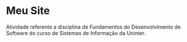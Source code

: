 # Meu Site

Atividade referente a disciplina de Fundamentos do Desenvolvimento de Software do curso de Sistemas de Informação da Uninter.

